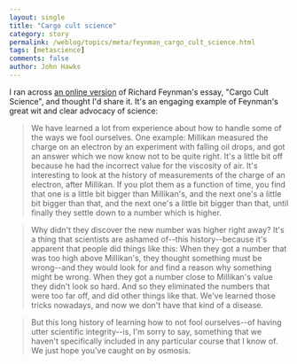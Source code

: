 ```yaml
---
layout: single 
title: "Cargo cult science" 
category: story
permalink: /weblog/topics/meta/feynman_cargo_cult_science.html
tags: [metascience] 
comments: false 
author: John Hawks 
---
```



<p>
I ran across <a href="http://www.physics.brocku.ca/etc/cargo_cult_science.html">an online version</a> of Richard Feynman's essay, "Cargo Cult Science", and thought I'd share it. It's an engaging example of Feynman's great wit and clear advocacy of science: 
</p>

<blockquote>We have learned a lot from experience about how to handle some of the ways we fool ourselves. One example: Millikan measured the charge on an electron by an experiment with falling oil drops, and got an answer which we now know not to be quite right. It's a little bit off because he had the incorrect value for the viscosity of air. It's interesting to look at the history of measurements of the charge of an electron, after Millikan. If you plot them as a function of time, you find that one is a little bit bigger than Millikan's, and the next one's a little bit bigger than that, and the next one's a little bit bigger than that, until finally they settle down to a number which is higher.</blockquote>

<blockquote>Why didn't they discover the new number was higher right away? It's a thing that scientists are ashamed of--this history--because it's apparent that people did things like this: When they got a number that was too high above Millikan's, they thought something must be wrong--and they would look for and find a reason why something might be wrong. When they got a number close to Millikan's value they didn't look so hard. And so they eliminated the numbers that were too far off, and did other things like that. We've learned those tricks nowadays, and now we don't have that kind of a disease.</blockquote>

<blockquote>But this long history of learning how to not fool ourselves--of having utter scientific integrity--is, I'm sorry to say, something that we haven't specifically included in any particular course that I know of. We just hope you've caught on by osmosis.</blockquote>

